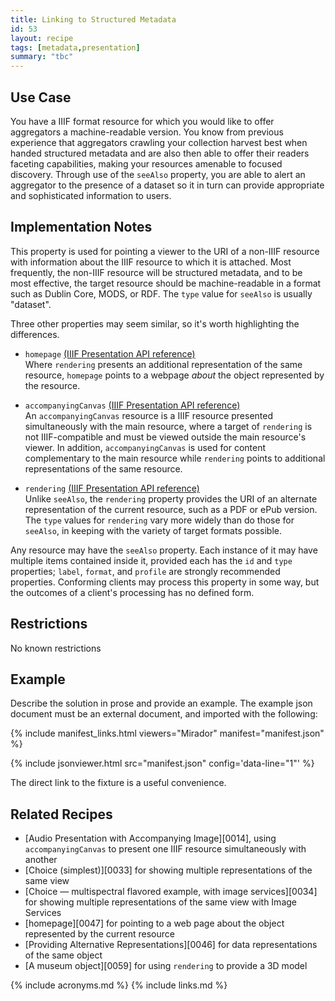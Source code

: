 ```yaml
---
title: Linking to Structured Metadata
id: 53
layout: recipe
tags: [metadata,presentation]
summary: "tbc"
---
```


## Use Case

You have a IIIF format resource for which you would like to offer aggregators a machine-readable version. You know from previous experience that aggregators crawling your collection harvest best when handed structured metadata and are also then able to offer their readers faceting capabilities, making your resources amenable to focused discovery. Through use of the `seeAlso` property, you are able to alert an aggregator to the presence of a dataset so it in turn can provide appropriate and sophisticated information to users.

## Implementation Notes

This property is used for pointing a viewer to the URI of a non-IIIF resource with information about the IIIF resource to which it is attached. Most frequently, the non-IIIF resource will be structured metadata, and to be most effective, the target resource should be machine-readable in a format such as Dublin Core, MODS, or RDF. The `type` value for `seeAlso` is usually "dataset".

Three other properties may seem similar, so it's worth highlighting the differences. 

* `homepage` [(IIIF Presentation API reference)](https://iiif.io/api/presentation/3.0/#homepage)  
Where `rendering` presents an additional representation of the same resource, `homepage` points to a webpage _about_ the object represented by the resource.

* `accompanyingCanvas` [(IIIF Presentation API reference)](https://iiif.io/api/presentation/3.0/#accompanyingcanvas)  
An `accompanyingCanvas` resource is a IIIF resource presented simultaneously with the main resource, where a target of `rendering` is not IIIF-compatible and must be viewed outside the main resource's viewer. In addition, `accompanyingCanvas` is used for content complementary to the main resource while `rendering` points to additional representations of the same resource.

* `rendering` [(IIIF Presentation API reference)](https://iiif.io/api/presentation/3.0/#rendering)  
Unlike `seeAlso`, the `rendering` property provides the URI of an alternate representation of the current resource, such as a PDF or ePub version. The `type` values for `rendering` vary more widely than do those for `seeAlso`, in keeping with the variety of target formats possible.

Any resource may have the `seeAlso` property. Each instance of it may have multiple items contained inside it, provided each has the `id` and `type` properties; `label`, `format`, and `profile` are strongly recommended properties. Conforming clients may process this property in some way, but the outcomes of a client's processing has no defined form.

## Restrictions

No known restrictions

## Example

Describe the solution in prose and provide an example.
The example json document must be an external document, and imported with the following:

{% include manifest_links.html viewers="Mirador" manifest="manifest.json" %}

{% include jsonviewer.html src="manifest.json" config='data-line="1"' %}

The direct link to the fixture is a useful convenience.

## Related Recipes

* [Audio Presentation with Accompanying Image][0014], using `accompanyingCanvas` to present one IIIF resource simultaneously with another
* [Choice (simplest)][0033] for showing multiple representations of the same view
* [Choice — multispectral flavored example, with image services][0034] for showing multiple representations of the same view with Image Services
* [homepage][0047] for pointing to a web page about the object represented by the current resource
* [Providing Alternative Representations][0046] for data representations of the same object
* [A museum object][0059] for using `rendering` to provide a 3D model

{% include acronyms.md %}
{% include links.md %}

